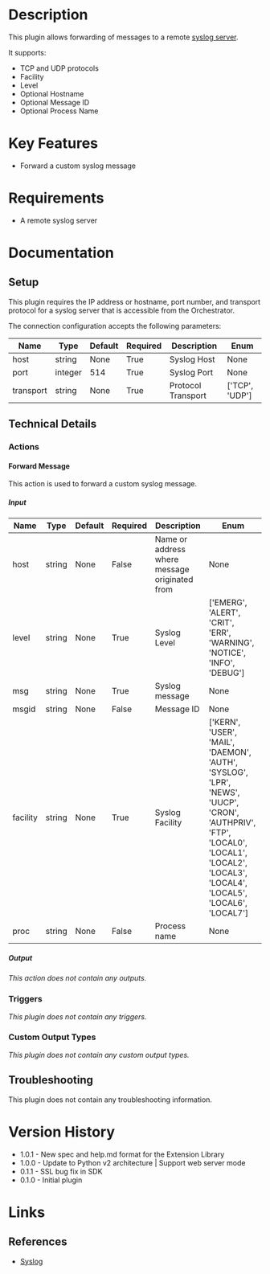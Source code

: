 # Description

This plugin allows forwarding of messages to a remote [syslog server](https://en.wikipedia.org/wiki/Syslog).

It supports:

* TCP and UDP protocols
* Facility
* Level
* Optional Hostname
* Optional Message ID
* Optional Process Name

# Key Features

* Forward a custom syslog message

# Requirements

* A remote syslog server

# Documentation

## Setup

This plugin requires the IP address or hostname, port number, and transport protocol for a syslog server that is accessible from the Orchestrator.

The connection configuration accepts the following parameters:

|Name|Type|Default|Required|Description|Enum|
|----|----|-------|--------|-----------|----|
|host|string|None|True|Syslog Host|None|
|port|integer|514|True|Syslog Port|None|
|transport|string|None|True|Protocol Transport|['TCP', 'UDP']|

## Technical Details

### Actions

#### Forward Message

This action is used to forward a custom syslog message.

##### Input

|Name|Type|Default|Required|Description|Enum|
|----|----|-------|--------|-----------|----|
|host|string|None|False|Name or address where message originated from|None|
|level|string|None|True|Syslog Level|['EMERG', 'ALERT', 'CRIT', 'ERR', 'WARNING', 'NOTICE', 'INFO', 'DEBUG']|
|msg|string|None|True|Syslog message|None|
|msgid|string|None|False|Message ID|None|
|facility|string|None|True|Syslog Facility|['KERN', 'USER', 'MAIL', 'DAEMON', 'AUTH', 'SYSLOG', 'LPR', 'NEWS', 'UUCP', 'CRON', 'AUTHPRIV', 'FTP', 'LOCAL0', 'LOCAL1', 'LOCAL2', 'LOCAL3', 'LOCAL4', 'LOCAL5', 'LOCAL6', 'LOCAL7']|
|proc|string|None|False|Process name|None|

##### Output

_This action does not contain any outputs._

### Triggers

_This plugin does not contain any triggers._

### Custom Output Types

_This plugin does not contain any custom output types._

## Troubleshooting

This plugin does not contain any troubleshooting information.

# Version History

* 1.0.1 - New spec and help.md format for the Extension Library
* 1.0.0 - Update to Python v2 architecture | Support web server mode
* 0.1.1 - SSL bug fix in SDK
* 0.1.0 - Initial plugin

# Links

## References

* [Syslog](https://en.wikipedia.org/wiki/Syslog)

